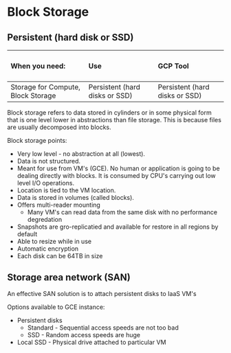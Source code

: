 # Block Storage

## Persistent (hard disk or SSD)

| <h4>When you need: </h4>| <h4>Use</h4> |<h4>GCP Tool</h4>|
|:-------------------------------|:-----------------|:----------------------|
| Storage for Compute, Block Storage | Persistent (hard disks or SSD) | Persistent (hard disks or SSD) |

Block storage refers to data stored in cylinders or in some physical form that is one level lower in abstractions than file storage. This is because files are usually decomposed into blocks.

Block storage points:

- Very low level - no abstraction at all (lowest).
- Data is not structured.
- Meant for use from VM's (GCE). No human or application is going to be dealing directly with blocks. It is consumed by CPU's carrying out low level I/O operations.
- Location is tied to the VM location.
- Data is stored in volumes (called blocks).
- Offers multi-reader mounting
    - Many VM's can read data from the same disk with no performance degredation
- Snapshots are gro-replicatied and available for restore in all regions by default
- Able to resize while in use
- Automatic encryption
- Each disk can be 64TB in size

## Storage area network (SAN)

An effective SAN solution is to attach persistent disks to IaaS VM's

Options available to GCE instance:

- Persistent disks
    - Standard - Sequential access speeds are not too bad
    - SSD - Random access speeds are huge
- Local SSD - Physical drive attached to particular VM
